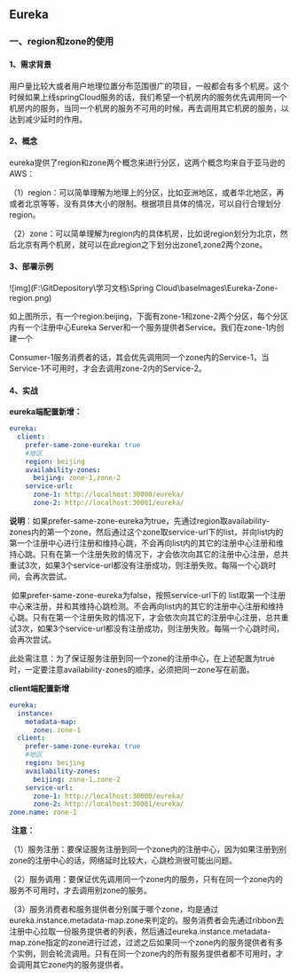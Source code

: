 ## 	Eureka

### 一、region和zone的使用

#### 1、需求背景

​	用户量比较大或者用户地理位置分布范围很广的项目，一般都会有多个机房。这个时候如果上线springCloud服务的话，我们希望一个机房内的服务优先调用同一个机房内的服务，当同一个机房的服务不可用的时候，再去调用其它机房的服务，以达到减少延时的作用。

#### 2、概念

eureka提供了region和zone两个概念来进行分区，这两个概念均来自于亚马逊的AWS：

​	（1）region：可以简单理解为地理上的分区，比如亚洲地区，或者华北地区，再或者北京等等，没有具体大小的限制。根据项目具体的情况，可以自行合理划分region。

​	（2）zone：可以简单理解为region内的具体机房，比如说region划分为北京，然后北京有两个机房，就可以在此region之下划分出zone1,zone2两个zone。

#### 3、部署示例

![img](F:\GitDepository\学习文档\Spring Cloud\baseImages\Eureka-Zone-region.png)

​	如上图所示，有一个region:beijing，下面有zone-1和zone-2两个分区，每个分区内有一个注册中心Eureka Server和一个服务提供者Service。我们在zone-1内创建一个

Consumer-1服务消费者的话，其会优先调用同一个zone内的Service-1，当Service-1不可用时，才会去调用zone-2内的Service-2。

#### 4、实战

**eureka端配置新增：**

~~~yaml
eureka:
  client:
    prefer-same-zone-eureka: true
    #地区
    region: beijing
    availability-zones:
      beijing: zone-1,zone-2
    service-url:
      zone-1: http://localhost:30000/eureka/
      zone-2: http://localhost:30001/eureka/
~~~

​	**说明**：如果prefer-same-zone-eureka为true，先通过region取availability-zones内的第一个zone，然后通过这个zone取service-url下的list，并向list内的第一个注册中心进行注册和维持心跳，不会再向list内的其它的注册中心注册和维持心跳。只有在第一个注册失败的情况下，才会依次向其它的注册中心注册，总共重试3次，如果3个service-url都没有注册成功，则注册失败。每隔一个心跳时间，会再次尝试。

​	如果prefer-same-zone-eureka为false，按照service-url下的 list取第一个注册中心来注册，并和其维持心跳检测。不会再向list内的其它的注册中心注册和维持心跳。只有在第一个注册失败的情况下，才会依次向其它的注册中心注册，总共重试3次，如果3个service-url都没有注册成功，则注册失败。每隔一个心跳时间，会再次尝试。

​	此处需注意：为了保证服务注册到同一个zone的注册中心，在上述配置为true时，一定要注意availability-zones的顺序，必须把同一zone写在前面。

**client端配置新增**

~~~yaml
eureka:
  instance:
    metadata-map:
      zone: zone-1
  client:
    prefer-same-zone-eureka: true
    #地区
    region: beijing
    availability-zones:
      beijing: zone-1,zone-2
    service-url:
      zone-1: http://localhost:30000/eureka/
      zone-2: http://localhost:30001/eureka/
zone.name: zone-1
~~~

​	**注意：**

​	（1）服务注册：要保证服务注册到同一个zone内的注册中心，因为如果注册到别zone的注册中心的话，网络延时比较大，心跳检测很可能出问题。

​	（2）服务调用：要保证优先调用同一个zone内的服务，只有在同一个zone内的服务不可用时，才去调用别zone的服务。

​	（3）服务消费者和服务提供者分别属于哪个zone，均是通过eureka.instance.metadata-map.zone来判定的。服务消费者会先通过ribbon去注册中心拉取一份服务提供者的列表，然后通过eureka.instance.metadata-map.zone指定的zone进行过滤，过滤之后如果同一个zone内的服务提供者有多个实例，则会轮流调用。只有在同一个zone内的所有服务提供者都不可用时，才会调用其它zone内的服务提供者。